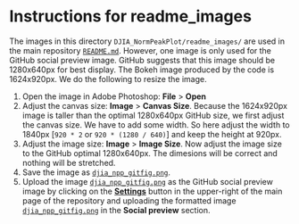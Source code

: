 # Instructions for readme_images
The images in this directory `DJIA_NormPeakPlot/readme_images/` are used in the main repository [`README.md`](README.md). However, one image is only used for the GitHub social preview image. GitHub suggests that this image should be 1280x640px for best display. The Bokeh image produced by the code is 1624x920px. We do the following to resize the image.

1. Open the image in Adobe Photoshop: **File** > **Open**
2. Adjust the canvas size: **Image** > **Canvas Size**. Because the 1624x920px image is taller than the optimal 1280x640px GitHub size, we first adjust the canvas size. We have to add some width. So here adjust the width to 1840px [`920 * 2` or `920 * (1280 / 640)`] and keep the height at 920px.
3. Adjust the image size: **Image** > **Image Size**. Now adjust the image size to the GitHub optimal 1280x640px. The dimesions will be correct and nothing will be stretched.
4. Save the image as [`djia_npp_gitfig.png`](readme_images/djia_npp_gitfig.png).
5. Upload the image [`djia_npp_gitfig.png`](readme_images/djia_npp_gitfig.png) as the GitHub social preview image by clicking on the [**Settings**](https://github.com/OpenSourceEcon/DJIA_NormPeakPlot/settings) button in the upper-right of the main page of the repository and uploading the formatted image [`djia_npp_gitfig.png`](readme_images/djia_npp_gitfig.png) in the **Social preview** section.
